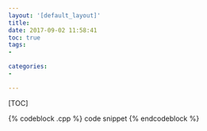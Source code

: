 ```yaml
---
layout: '[default_layout]'   
title:                      
date: 2017-09-02 11:58:41  
toc: true                  
tags:                        
- 

categories:                  
- 

---
```


[TOC]
<!-- more  -->

{% codeblock .cpp %}
code snippet
{% endcodeblock %}







